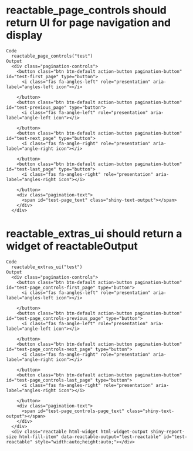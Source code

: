 # reactable_page_controls should return UI for page navigation and display

    Code
      reactable_page_controls("test")
    Output
      <div class="pagination-controls">
        <button class="btn btn-default action-button pagination-button" id="test-first_page" type="button">
          <i class="fas fa-angles-left" role="presentation" aria-label="angles-left icon"></i>
          
        </button>
        <button class="btn btn-default action-button pagination-button" id="test-previous_page" type="button">
          <i class="fas fa-angle-left" role="presentation" aria-label="angle-left icon"></i>
          
        </button>
        <button class="btn btn-default action-button pagination-button" id="test-next_page" type="button">
          <i class="fas fa-angle-right" role="presentation" aria-label="angle-right icon"></i>
          
        </button>
        <button class="btn btn-default action-button pagination-button" id="test-last_page" type="button">
          <i class="fas fa-angles-right" role="presentation" aria-label="angles-right icon"></i>
          
        </button>
        <div class="pagination-text">
          <span id="test-page_text" class="shiny-text-output"></span>
        </div>
      </div>

# reactable_extras_ui should return a widget of reactableOutput

    Code
      reactable_extras_ui("test")
    Output
      <div class="pagination-controls">
        <button class="btn btn-default action-button pagination-button" id="test-page_controls-first_page" type="button">
          <i class="fas fa-angles-left" role="presentation" aria-label="angles-left icon"></i>
          
        </button>
        <button class="btn btn-default action-button pagination-button" id="test-page_controls-previous_page" type="button">
          <i class="fas fa-angle-left" role="presentation" aria-label="angle-left icon"></i>
          
        </button>
        <button class="btn btn-default action-button pagination-button" id="test-page_controls-next_page" type="button">
          <i class="fas fa-angle-right" role="presentation" aria-label="angle-right icon"></i>
          
        </button>
        <button class="btn btn-default action-button pagination-button" id="test-page_controls-last_page" type="button">
          <i class="fas fa-angles-right" role="presentation" aria-label="angles-right icon"></i>
          
        </button>
        <div class="pagination-text">
          <span id="test-page_controls-page_text" class="shiny-text-output"></span>
        </div>
      </div>
      <div class="reactable html-widget html-widget-output shiny-report-size html-fill-item" data-reactable-output="test-reactable" id="test-reactable" style="width:auto;height:auto;"></div>

